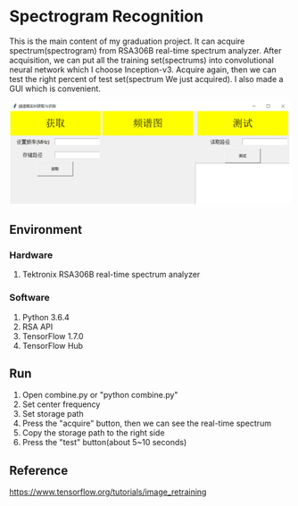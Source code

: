 # Spectrogram Recognition
This is the main content of my graduation project. It can acquire spectrum(spectrogram) from RSA306B real-time spectrum analyzer. After acquisition, we can put all the training set(spectrums) into convolutional neural network which I choose Inception-v3. Acquire again, then we can test the right percent of test set(spectrum We just acquired). I also made a GUI which is convenient.

![GUI](https://github.com/zhaoke2018/Spectrogram-Recognition/blob/master/gui.png "GUI")

## Environment
### Hardware
1. Tektronix RSA306B real-time spectrum analyzer
### Software
1. Python 3.6.4
2. RSA API
3. TensorFlow 1.7.0
4. TensorFlow Hub

## Run
1. Open combine.py or "python combine.py"
2. Set center frequency
3. Set storage path
4. Press the "acquire" button, then we can see the real-time spectrum
5. Copy the storage path to the right side
6. Press the "test" button(about 5~10 seconds)

## Reference
https://www.tensorflow.org/tutorials/image_retraining
